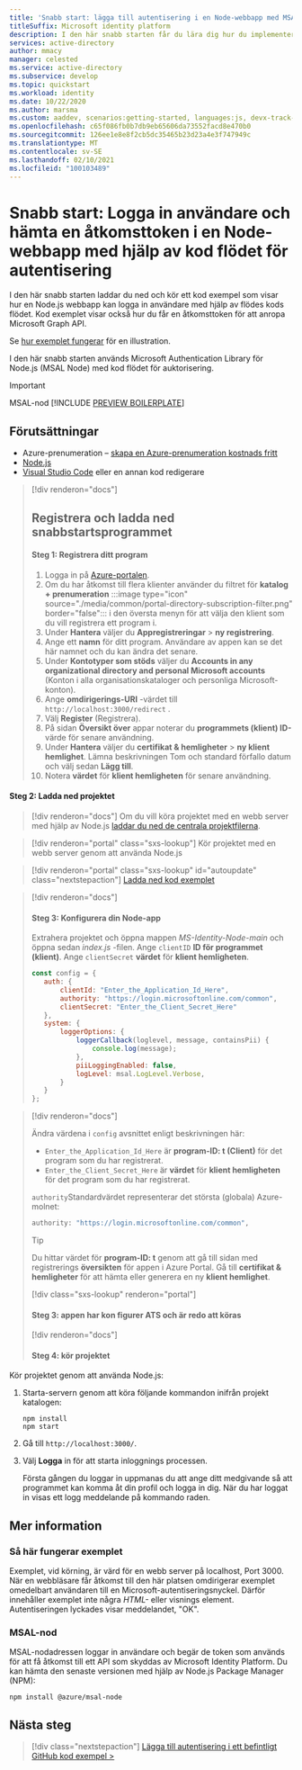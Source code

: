 ```yaml
---
title: 'Snabb start: lägga till autentisering i en Node-webbapp med MSAL-noden | Azure'
titleSuffix: Microsoft identity platform
description: I den här snabb starten får du lära dig hur du implementerar autentisering med en Node.js-webbapp och Microsoft Authentication Library (MSAL) för Node.js.
services: active-directory
author: mmacy
manager: celested
ms.service: active-directory
ms.subservice: develop
ms.topic: quickstart
ms.workload: identity
ms.date: 10/22/2020
ms.author: marsma
ms.custom: aaddev, scenarios:getting-started, languages:js, devx-track-js
ms.openlocfilehash: c65f086fb0b7db9eb65606da73552facd8e470b0
ms.sourcegitcommit: 126ee1e8e8f2cb5dc35465b23d23a4e3f747949c
ms.translationtype: MT
ms.contentlocale: sv-SE
ms.lasthandoff: 02/10/2021
ms.locfileid: "100103489"
---
```

# <a name="quickstart-sign-in-users-and-get-an-access-token-in-a-node-web-app-using-the-auth-code-flow"></a>Snabb start: Logga in användare och hämta en åtkomsttoken i en Node-webbapp med hjälp av kod flödet för autentisering

I den här snabb starten laddar du ned och kör ett kod exempel som visar hur en Node.js webbapp kan logga in användare med hjälp av flödes kods flödet. Kod exemplet visar också hur du får en åtkomsttoken för att anropa Microsoft Graph API. 

Se [hur exemplet fungerar](#how-the-sample-works) för en illustration.

I den här snabb starten används Microsoft Authentication Library för Node.js (MSAL Node) med kod flödet för auktorisering.

> [!IMPORTANT]
> MSAL-nod [!INCLUDE [PREVIEW BOILERPLATE](../../../includes/active-directory-develop-preview.md)]

## <a name="prerequisites"></a>Förutsättningar

* Azure-prenumeration – [skapa en Azure-prenumeration kostnads fritt](https://azure.microsoft.com/free/?WT.mc_id=A261C142F)
* [Node.js](https://nodejs.org/en/download/)
* [Visual Studio Code](https://code.visualstudio.com/download) eller en annan kod redigerare

> [!div renderon="docs"]
> ## <a name="register-and-download-your-quickstart-application"></a>Registrera och ladda ned snabbstartsprogrammet
>
> #### <a name="step-1-register-your-application"></a>Steg 1: Registrera ditt program
>
> 1. Logga in på <a href="https://portal.azure.com/" target="_blank">Azure-portalen</a>.
> 1. Om du har åtkomst till flera klienter använder du filtret för **katalog + prenumeration** :::image type="icon" source="./media/common/portal-directory-subscription-filter.png" border="false"::: i den översta menyn för att välja den klient som du vill registrera ett program i.
> 1. Under **Hantera** väljer du **Appregistreringar**  >  **ny registrering**.
> 1. Ange ett **namn** för ditt program. Användare av appen kan se det här namnet och du kan ändra det senare.
> 1. Under **Kontotyper som stöds** väljer du **Accounts in any organizational directory and personal Microsoft accounts** (Konton i alla organisationskataloger och personliga Microsoft-konton).
> 1. Ange **omdirigerings-URI** -värdet till `http://localhost:3000/redirect` .
> 1. Välj **Register** (Registrera). 
> 1. På sidan **Översikt över** appar noterar du **programmets (klient) ID-** värde för senare användning.
> 1. Under **Hantera** väljer du **certifikat & hemligheter**  >  **ny klient hemlighet**.  Lämna beskrivningen Tom och standard förfallo datum och välj sedan **Lägg till**.
> 1. Notera **värdet** för **klient hemligheten** för senare användning.

#### <a name="step-2-download-the-project"></a>Steg 2: Ladda ned projektet

> [!div renderon="docs"]
> Om du vill köra projektet med en webb server med hjälp av Node.js [laddar du ned de centrala projektfilerna](https://github.com/Azure-Samples/ms-identity-node/archive/main.zip).

> [!div renderon="portal" class="sxs-lookup"]
> Kör projektet med en webb server genom att använda Node.js

> [!div renderon="portal" class="sxs-lookup" id="autoupdate" class="nextstepaction"]
> [Ladda ned kod exemplet](https://github.com/Azure-Samples/ms-identity-node/archive/main.zip)

> [!div renderon="docs"]
> #### <a name="step-3-configure-your-node-app"></a>Steg 3: Konfigurera din Node-app
>
> Extrahera projektet och öppna mappen *MS-Identity-Node-main* och öppna sedan *index.js* -filen.
> Ange `clientID` **ID för programmet (klient)**.
> Ange `clientSecret` **värdet** för **klient hemligheten**.
>
>```javascript
>const config = {
>    auth: {
>        clientId: "Enter_the_Application_Id_Here",
>        authority: "https://login.microsoftonline.com/common",
>        clientSecret: "Enter_the_Client_Secret_Here"
>    },
>    system: {
>        loggerOptions: {
>            loggerCallback(loglevel, message, containsPii) {
>                console.log(message);
>            },
>            piiLoggingEnabled: false,
>            logLevel: msal.LogLevel.Verbose,
>        }
>    }
>};
> ```

> [!div renderon="docs"]
>
> Ändra värdena i `config` avsnittet enligt beskrivningen här:
>
> - `Enter_the_Application_Id_Here` är **program-ID: t (Client)** för det program som du har registrerat.
> - `Enter_the_Client_Secret_Here` är **värdet** för **klient hemligheten** för det program som du har registrerat.
>
> `authority`Standardvärdet representerar det största (globala) Azure-molnet:
>
> ```javascript
> authority: "https://login.microsoftonline.com/common",
> ```
>
> > [!TIP]
> > Du hittar värdet för **program-ID: t** genom att gå till sidan med registrerings **översikten** för appen i Azure Portal. Gå till **certifikat & hemligheter** för att hämta eller generera en ny **klient hemlighet**.
>
> [!div class="sxs-lookup" renderon="portal"]
> #### <a name="step-3-your-app-is-configured-and-ready-to-run"></a>Steg 3: appen har kon figurer ATS och är redo att köras
>
> [!div renderon="docs"]
>
> #### <a name="step-4-run-the-project"></a>Steg 4: kör projektet

Kör projektet genom att använda Node.js:

1. Starta-servern genom att köra följande kommandon inifrån projekt katalogen:
    ```console
    npm install
    npm start
    ```
1. Gå till `http://localhost:3000/`.

1. Välj **Logga** in för att starta inloggnings processen.

    Första gången du loggar in uppmanas du att ange ditt medgivande så att programmet kan komma åt din profil och logga in dig. När du har loggat in visas ett logg meddelande på kommando raden.

## <a name="more-information"></a>Mer information

### <a name="how-the-sample-works"></a>Så här fungerar exemplet

Exemplet, vid körning, är värd för en webb server på localhost, Port 3000. När en webbläsare får åtkomst till den här platsen omdirigerar exemplet omedelbart användaren till en Microsoft-autentiseringsnyckel. Därför innehåller exemplet inte några *HTML-* eller visnings element. Autentiseringen lyckades visar meddelandet, "OK".

### <a name="msal-node"></a>MSAL-nod

MSAL-nodadressen loggar in användare och begär de token som används för att få åtkomst till ett API som skyddas av Microsoft Identity Platform. Du kan hämta den senaste versionen med hjälp av Node.js Package Manager (NPM):

```console
npm install @azure/msal-node
```

## <a name="next-steps"></a>Nästa steg

> [!div class="nextstepaction"]
> [Lägga till autentisering i ett befintligt GitHub kod exempel >](https://github.com/AzureAD/microsoft-authentication-library-for-js/tree/dev/samples/msal-node-samples/standalone-samples/auth-code)

